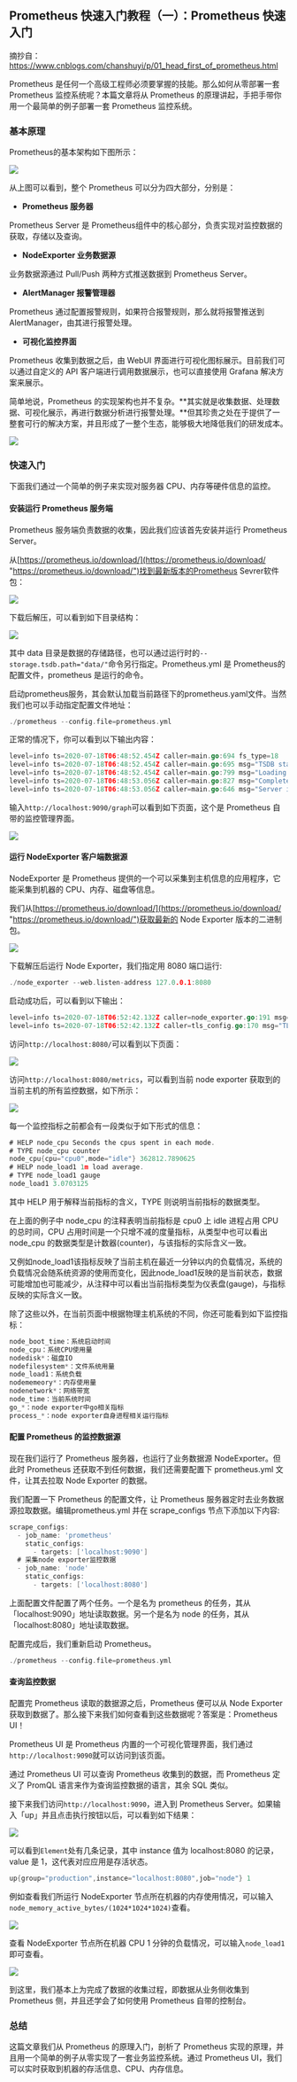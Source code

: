 ## Prometheus 快速入门教程（一）：Prometheus 快速入门
摘抄自：https://www.cnblogs.com/chanshuyi/p/01_head_first_of_prometheus.html





Prometheus 是任何一个高级工程师必须要掌握的技能。那么如何从零部署一套 Prometheus 监控系统呢？本篇文章将从 Prometheus 的原理讲起，手把手带你用一个最简单的例子部署一套 Prometheus 监控系统。


### 基本原理


Prometheus的基本架构如下图所示：


![](assets/a8190b2ebbf679b1bd957e4d97c7071b.jpg)


从上图可以看到，整个 Prometheus 可以分为四大部分，分别是：


* **Prometheus 服务器**


Prometheus Server 是 Prometheus组件中的核心部分，负责实现对监控数据的获取，存储以及查询。


* **NodeExporter 业务数据源**


业务数据源通过 Pull/Push 两种方式推送数据到 Prometheus Server。


* **AlertManager 报警管理器**


Prometheus 通过配置报警规则，如果符合报警规则，那么就将报警推送到 AlertManager，由其进行报警处理。


* **可视化监控界面**


Prometheus 收集到数据之后，由 WebUI 界面进行可视化图标展示。目前我们可以通过自定义的 API 客户端进行调用数据展示，也可以直接使用 Grafana 解决方案来展示。


简单地说，Prometheus 的实现架构也并不复杂。**其实就是收集数据、处理数据、可视化展示，再进行数据分析进行报警处理。**但其珍贵之处在于提供了一整套可行的解决方案，并且形成了一整个生态，能够极大地降低我们的研发成本。


![](assets/706bbff1584b8a42e8a0646ba84fe7c6.jpg)



### 快速入门


下面我们通过一个简单的例子来实现对服务器 CPU、内存等硬件信息的监控。


#### 安装运行 Prometheus 服务端


Prometheus 服务端负责数据的收集，因此我们应该首先安装并运行 Prometheus Server。


从[https://prometheus.io/download/](https://prometheus.io/download/ "https://prometheus.io/download/")找到最新版本的Prometheus Sevrer软件包：


![](assets/f8211e04aa350638e89e922533ba6b65.jpg)


下载后解压，可以看到如下目录结构：


![](assets/3b563efd2e6b1fc0d0ceb003c6b02d86.jpg)


其中 data 目录是数据的存储路径，也可以通过运行时的`--storage.tsdb.path="data/"`命令另行指定。Prometheus.yml 是 Prometheus的配置文件，prometheus 是运行的命令。


启动prometheus服务，其会默认加载当前路径下的prometheus.yaml文件。当然我们也可以手动指定配置文件地址：


```go
./prometheus --config.file=prometheus.yml

```

正常的情况下，你可以看到以下输出内容：


```go
level=info ts=2020-07-18T06:48:52.454Z caller=main.go:694 fs_type=18
level=info ts=2020-07-18T06:48:52.454Z caller=main.go:695 msg="TSDB started"
level=info ts=2020-07-18T06:48:52.454Z caller=main.go:799 msg="Loading configuration file" filename=prometheus.yml
level=info ts=2020-07-18T06:48:53.056Z caller=main.go:827 msg="Completed loading of configuration file" filename=prometheus.yml
level=info ts=2020-07-18T06:48:53.056Z caller=main.go:646 msg="Server is ready to receive web requests."

```


输入`http://localhost:9090/graph`可以看到如下页面，这个是 Prometheus 自带的监控管理界面。


![](assets/859b797cc93630b7cb7bf6358c5595d8.jpg)


#### 运行 NodeExporter 客户端数据源


NodeExporter 是 Prometheus 提供的一个可以采集到主机信息的应用程序，它能采集到机器的 CPU、内存、磁盘等信息。


我们从[https://prometheus.io/download/](https://prometheus.io/download/ "https://prometheus.io/download/")获取最新的 Node Exporter 版本的二进制包。


![](https://www-shuyi-me.oss-cn-shenzhen.aliyuncs.com/blog/16027238278583.jpg)


下载解压后运行 Node Exporter，我们指定用 8080 端口运行:


```go
./node_exporter --web.listen-address 127.0.0.1:8080

```


启动成功后，可以看到以下输出：


```go
level=info ts=2020-07-18T06:52:42.132Z caller=node_exporter.go:191 msg="Listening on" address=127.0.0.1:8080
level=info ts=2020-07-18T06:52:42.132Z caller=tls_config.go:170 msg="TLS is disabled and it cannot be enabled on the fly." http2=false

```


访问`http://localhost:8080/`可以看到以下页面：


![](assets/14a117386ccf488563f775d2ee9f8879.jpg)


访问`http://localhost:8080/metrics`，可以看到当前 node exporter 获取到的当前主机的所有监控数据，如下所示：


![](assets/ce1246ed917e55aa4b1fe7c2b1ceb4ce.jpg)


每一个监控指标之前都会有一段类似于如下形式的信息：


```go
# HELP node_cpu Seconds the cpus spent in each mode.
# TYPE node_cpu counter
node_cpu{cpu="cpu0",mode="idle"} 362812.7890625
# HELP node_load1 1m load average.
# TYPE node_load1 gauge
node_load1 3.0703125

```


其中 HELP 用于解释当前指标的含义，TYPE 则说明当前指标的数据类型。


在上面的例子中 node_cpu 的注释表明当前指标是 cpu0 上 idle 进程占用 CPU 的总时间，CPU 占用时间是一个只增不减的度量指标，从类型中也可以看出 node_cpu 的数据类型是计数器(counter)，与该指标的实际含义一致。


又例如node_load1该指标反映了当前主机在最近一分钟以内的负载情况，系统的负载情况会随系统资源的使用而变化，因此node_load1反映的是当前状态，数据可能增加也可能减少，从注释中可以看出当前指标类型为仪表盘(gauge)，与指标反映的实际含义一致。


除了这些以外，在当前页面中根据物理主机系统的不同，你还可能看到如下监控指标：


```go
node_boot_time：系统启动时间
node_cpu：系统CPU使用量
nodedisk*：磁盘IO
nodefilesystem*：文件系统用量
node_load1：系统负载
nodememeory*：内存使用量
nodenetwork*：网络带宽
node_time：当前系统时间
go_*：node exporter中go相关指标
process_*：node exporter自身进程相关运行指标

```


#### 配置 Prometheus 的监控数据源


现在我们运行了 Prometheus 服务器，也运行了业务数据源 NodeExporter。但此时 Prometheus 还获取不到任何数据，我们还需要配置下 prometheus.yml 文件，让其去拉取  Node Exporter 的数据。


我们配置一下 Prometheus 的配置文件，让 Prometheus 服务器定时去业务数据源拉取数据。编辑prometheus.yml 并在 scrape_configs 节点下添加以下内容:


```go
scrape_configs:
  - job_name: 'prometheus'
    static_configs:
      - targets: ['localhost:9090']
  # 采集node exporter监控数据
  - job_name: 'node'
    static_configs:
      - targets: ['localhost:8080']

```


上面配置文件配置了两个任务。一个是名为 prometheus 的任务，其从「localhost:9090」地址读取数据。另一个是名为 node 的任务，其从「localhost:8080」地址读取数据。


配置完成后，我们重新启动 Prometheus。


```go
./prometheus --config.file=prometheus.yml

```


#### 查询监控数据


配置完 Prometheus 读取的数据源之后，Prometheus 便可以从 Node Exporter 获取到数据了。那么接下来我们如何查看到这些数据呢？答案是：Prometheus UI！


Prometheus UI 是 Prometheus 内置的一个可视化管理界面，我们通过`http://localhost:9090`就可以访问到该页面。


通过 Prometheus UI 可以查询 Prometheus 收集到的数据，而 Prometheus 定义了 PromQL 语言来作为查询监控数据的语言，其余 SQL 类似。


接下来我们访问`http://localhost:9090`，进入到 Prometheus Server。如果输入「up」并且点击执行按钮以后，可以看到如下结果：


![](assets/23cb869125584f0efaf2715cf5073a9a.jpg)


可以看到`Element`处有几条记录，其中 instance 值为 localhost:8080 的记录，value 是 1，这代表对应应用是存活状态。


```go
up{group="production",instance="localhost:8080",job="node"}	1

```


例如查看我们所运行 NodeExporter 节点所在机器的内存使用情况，可以输入`node_memory_active_bytes/(1024*1024*1024)`查看。


![](assets/10681e1f705040669de5084b95bd0cf2.jpg)


查看 NodeExporter 节点所在机器 CPU 1 分钟的负载情况，可以输入`node_load1`即可查看。


![](assets/63500fbe5ebf26c7ea02a40de3c60b9b.jpg)


到这里，我们基本上为完成了数据的收集过程，即数据从业务侧收集到 Prometheus 侧，并且还学会了如何使用 Prometheus 自带的控制台。





### 总结


这篇文章我们从 Prometheus 的原理入门，剖析了 Prometheus 实现的原理，并且用一个简单的例子从零实现了一套业务监控系统。通过 Prometheus UI，我们可以实时获取到机器的存活信息、CPU、内存信息。


